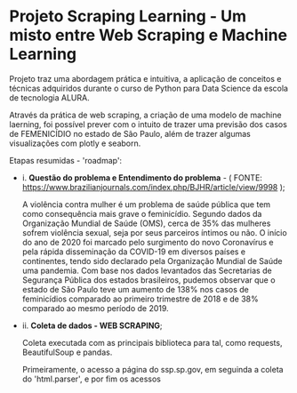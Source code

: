 # Projeto Scraping Learning - Um misto entre Web Scraping e Machine Learning

Projeto traz uma abordagem prática e intuitiva,  a aplicação de conceitos e técnicas adquiridos durante o curso de Python para Data Science da escola de tecnologia ALURA.

Através da prática de web scraping, a criação de uma modelo de machine laerning, foi possível prever com o intuito de trazer uma previsão dos casos de FEMENICÍDIO no estado de São Paulo, além de trazer algumas visualizações com plotly e seaborn.

Etapas resumidas - 'roadmap':

* i. **Questão do problema e Entendimento do problema** - ( FONTE: https://www.brazilianjournals.com/index.php/BJHR/article/view/9998 );

  A violência contra mulher é um problema de saúde pública que tem como consequência mais grave o feminicídio. Segundo dados da Organização Mundial de Saúde (OMS), cerca de 35% das mulheres sofrem violência sexual, seja por seus parceiros íntimos ou não. O início do ano de 2020 foi marcado pelo surgimento do novo Coronavírus e pela rápida disseminação da COVID-19 em diversos países e continentes, tendo sido declarado pela Organização Mundial de Saúde uma pandemia. Com base nos dados levantados das Secretarias de Segurança Pública dos estados brasileiros, pudemos observar que o estado de São Paulo teve um aumento de 138% nos casos de feminicídios comparado ao primeiro trimestre de 2018 e de 38% comparado ao mesmo período de 2019.

* ii. **Coleta de dados - WEB SCRAPING**;
 
  Coleta executada com as principais biblioteca para tal, como requests, BeautifulSoup e pandas.
  
  Primeiramente, o acesso a página do ssp.sp.gov, em seguinda a coleta do 'html.parser', e por fim os acessos <title> e extração do nome da tag.
  
  Em seguinda a mineração dos dados atráves de um loop, com objetivo de encontrar a página para fazer a extração, informando ao .find o período final.
  
  Criando listas para alocar os dados, em seguida a importação do dateutil.relativedelta para criação de uma função que auxiliara a busca de acordo com a última data de publicação no site.
  
  Criação de mais um loop e uma condição de verificação do rótulo == 'FEMINICÍDO'.
  
  A organizaçao do scraping com a criação de um dicionário com as listas criadas e por fim o a exportação para um arquivo do tipo CSV.
    
* iii. **Tratamento  e exploração dos dados**;

  Importação das bibliotecas para análise gráfica como plotly e seaborn, em seguinda um processo de ETL, a extração foi feita no script anterior, e os processos de transformação e carregamento nesse script. 
  
  Verificando dados nulos e tipos de dados que constituem o dataset, além de converter o Dtype da coluna periodo de: object para: datetime64[ns]
  
  Aplicando .describe para uma visualização inicial da contagem dos dados, média, desvio padrão, com valor consideravél baixo, representando assim uma menor dispersão dos dados e, outras métricas.  
  
 * iv. **Visualições**; 
 
 Plot 1, retrata um serie de acontecimentos ao longo do tempo, entre os anos de 2018 e 2021, com picos que variam entre o perído de JUL/2019.
  
 O plot2, é um boxplot com o objetivo de ter a nitidez e perceber à dispersão dos dados e visualização de outliers. Além  de auxiliar na escolha da medida de desempenho futuramente. 
  
 Observa-se que a dispersão dos dados representadada pelo intervalo interquatílico é de oito ocorrências, valor próximo a mediana dos dados. Já a simetria dos dados mostra que a distribuição é positiva, por conta da proximidade da linha com o primeiro quartil.
  
          * Média Móvel;
  
  A média móvel, plot 4, foi um recurso utilizado para  identificar a tendência do conjunto de dados dispostos na série de tempo, anos de 2018 a 2021. Embora seja muito difícil identificar exatamente os fatores que afetam o movimento dos dados do projeto, com aplicação do modelo de machine learning é possível prever uma tendência temporal para o próximo ano.
  
  A inclusão da média móvel junto ao plot 1, mostra que o modelo de média móvel atende as previsões um vez que, segue o fluxo dos dados, não se afasta dos dados no final da série, e como as previsões de média móvel são constantes, é observado que não há tendência nos dados antes da previsão final.
  
          * Divisão dos dados Treino e Teste;
  
 Foi optado por escolher 75% dos dados para treino, cerca de trinta e cinco registros e 25% para teste, cerca de doze registros. Em um modelo de machine learning é comum essa subdivisão dos dados para realizar os treinos e testes. Caso nós fizessemos um modelo de Machine Learning e treinássemos nossa rede com a totalidade de dados, poderia haver um Overfitting (ocorre quando o modelo se adaptou muito bem aos dados que foi treinado, mas não generaliza bem para novos dados, seria como se ele tivesse decorado mas não aprendido de fato).
  
  O plot 5, mostra bem como o modelo reage, de fato, existe a correlação entre os dados treinados e dados testados.
  
           * Criando o modelo de Machine Learning
  
  Utilizando a classe de modelos exponential smoothing, com objetivo de suavizar a time series, uma vez que, de acordo com o plot 1, não existe um padrão de sazonalidade ou tendência na série, por isso a escolha dessa classe.
  E utilizando seasonal_periods como 7, ou seja, um semestre.
  
  Plot 6, traz a representação gráfica do que o modelo será capaz de prever, com uma acentuada queda nos valores. Utilizando a métrica **RMSE** para validar o modelo, foi observado que o valor do erro, fica próximo do valor de teste, induzindo que não haverá discrepancia quando incluir novos dados no modelo desenvolvido. 
  
* v. **Comentários "insights" conclusivos**;
  
  Trata-se de um modelo de estudo e aprendizado, focado em aquisição de habilidades de programação e ciência de dados, não recomendado como argumentos justificativos para tal assunto.
  
  Uma melhora no modelo pode vir a existir uma vez que a base do governo do estado de São Paulo, sofre alterações ao passar dos meses.
  
  Os números podem ser ainda maiores, pois nem todos os crimes cometidos contra mulheres por atuais ou ex-parceiros são registrados como feminicídio. No caso de estupro em geral e de vulnerável, a subnotificação já era tema importante na análise dos dados, mas a falta de acesso aos órgãos para realizar a denúncia durante a pandemia pode ter contribuído para uma piora no cenário.
  
  Atenciosamente.
  
  
       
